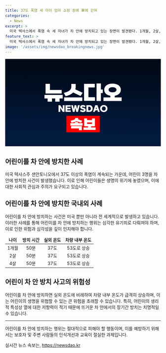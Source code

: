 ```yaml
---
title: 37도 폭염 세 아이 엄마 쇼핑 중에 車에 갇혀
categories:
  - News
excerpt: >
  미국 텍사스에서 폭염 속 세 자녀가 차 안에 방치되고 있는 장면이 발견됐다. 1개월, 2살, 4살 어린이들은 약 1시간 동안 방치됐으며, 외부 온도가 33도일 때 차 안은 1시간 후 53도까지 올라갈 수 있다고 한다. 다행히 아이들은 건강에 큰 이상이 없었지만, 이번 사건은 어린이들이 뜨거운 차 안에서 사망한 사례가 증가하고 있는 상황에서 큰 충격을 주었다. 
feature_text: >
  미국 텍사스에서 폭염 속 세 자녀가 차 안에 방치되고 있는 장면이 발견됐다. 1개월, 2살, 4살 어린이들은 약 1시간 동안 방치됐으며, 외부 온도가 33도일 때 차 안은 1시간 후 53도까지 올라갈 수 있다고 한다. 다행히 아이들은 건강에 큰 이상이 없었지만, 이번 사건은 어린이들이 뜨거운 차 안에서 사망한 사례가 증가하고 있는 상황에서 큰 충격을 주었다. 
image: '/assets/img/newsdao_breakingnews.jpg'
---
```


<p><img src="/assets/img/newsdao_breakingnews.jpg" alt="ontimetimes 속보" /></p>

<h2 data-ke-size="size26">어린이를 차 안에 방치한 사례</h2>

<p data-ke-size="size16">미국 텍사스주 샌안토니오에서 37도 이상의 폭염이 계속되는 가운데, 어린이 3명을 차 안에 방치한 사건이 발생했습니다. 이로 인해 어린이들은 생명의 위기에 놓였으며, 이에 대한 사회적 관심과 주의가 요구되고 있습니다.</p>

<h2 data-ke-size="size26">어린이를 차 안에 방치한 국내외 사례</h2>

<p data-ke-size="size16">어린이를 차 안에 방치하는 사건은 미국 뿐만 아니라 전 세계적으로 발생하고 있습니다. 이러한 사례를 통해 어린이를 차 안에 방치하는 행위는 심각한 유기죄로 다뤄져야 하며, 이로 인한 위험과 심각성을 깊이 인지해야 합니다.</p>

<table>
  <thead>
    <tr>
      <td style="text-align: center; height: 17px;"><b>나이</b></td>
      <td style="text-align: center; height: 17px;"><b>방치 시간</b></td>
      <td style="text-align: center; height: 17px;"><b>실외 온도</b></td>
      <td style="text-align: center; height: 17px;"><b>차량 내부 온도</b></td>
    </tr>
  </thead>
  <tbody>
    <tr>
      <td style="text-align: center; height: 17px;">1개월</td>
      <td style="text-align: center; height: 17px;">50분</td>
      <td style="text-align: center; height: 17px;">37도</td>
      <td style="text-align: center; height: 17px;">53도로 상승</td>
    </tr>
    <tr>
      <td style="text-align: center; height: 17px;">2살</td>
      <td style="text-align: center; height: 17px;">50분</td>
      <td style="text-align: center; height: 17px;">37도</td>
      <td style="text-align: center; height: 17px;">53도로 상승</td>
    </tr>
    <tr>
      <td style="text-align: center; height: 17px;">4살</td>
      <td style="text-align: center; height: 17px;">50분</td>
      <td style="text-align: center; height: 17px;">37도</td>
      <td style="text-align: center; height: 17px;">53도로 상승</td>
    </tr>
  </tbody>
</table>

<h2 data-ke-size="size26">어린이 차 안 방치 사고의 위험성</h2>

<p data-ke-size="size16">어린이를 차 안에 방치하면 실외 온도에 비례하여 차량 내부 온도가 급격히 상승하며, 이는 어린이의 생명을 위협할 수 있는 큰 위험을 초래할 수 있습니다. 특히, 어린이의 생리적 특성상 열에 대한 저항력이 적기 때문에 뜨거운 차 안에서의 장기간 방치는 치명적일 수 있습니다.</p>

<hr>

<p data-ke-size="size16">어린이를 차 안에 방치하는 행위는 절대적으로 피해야 할 행동이며, 이를 예방하기 위해서는 보호자 및 주변 사람들의 인식개선과 교육이 절실한 과제입니다.</p>
실시간 뉴스 속보는, <a href="https://newsdao.kr" rel="dofollow">https://newsdao.kr</a>


